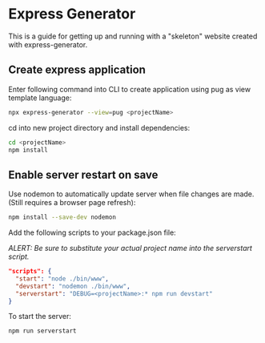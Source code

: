 # Express Generator

This is a guide for getting up and running with a "skeleton" website created with express-generator.

## Create express application

Enter following command into CLI to create application using pug as view template language:

```bash
npx express-generator --view=pug <projectName>
```

cd into new project directory and install dependencies:

```bash
cd <projectName>
npm install
```

## Enable server restart on save

Use nodemon to automatically update server when file changes are made. (Still requires a browser page refresh):

```bash
npm install --save-dev nodemon
```

Add the following scripts to your package.json file:

_ALERT: Be sure to substitute your actual project name into the serverstart script._

```json
"scripts": {
  "start": "node ./bin/www",
  "devstart": "nodemon ./bin/www",
  "serverstart": "DEBUG=<projectName>:* npm run devstart"
}
```

To start the server:

```bash
npm run serverstart
```
